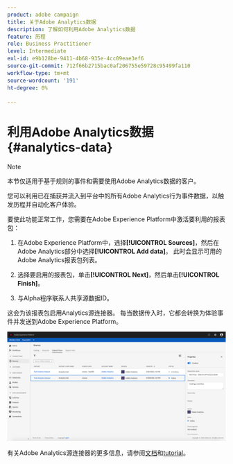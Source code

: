 ```yaml
---
product: adobe campaign
title: 关于Adobe Analytics数据
description: 了解如何利用Adobe Analytics数据
feature: 历程
role: Business Practitioner
level: Intermediate
exl-id: e9b128be-9411-4b68-935e-4cc09eae3ef6
source-git-commit: 712f66b2715bac0af206755e59728c95499fa110
workflow-type: tm+mt
source-wordcount: '191'
ht-degree: 0%

---
```


# 利用Adobe Analytics数据{#analytics-data}

>[!NOTE]
>
>本节仅适用于基于规则的事件和需要使用Adobe Analytics数据的客户。

您可以利用已在捕获并流入到平台中的所有Adobe Analytics行为事件数据，以触发历程并自动化客户体验。

要使此功能正常工作，您需要在Adobe Experience Platform中激活要利用的报表包：

1. 在Adobe Experience Platform中，选择&#x200B;**[!UICONTROL Sources]**，然后在Adobe Analytics部分中选择&#x200B;**[!UICONTROL Add data]**。 此时会显示可用的Adobe Analytics报表包列表。

1. 选择要启用的报表包，单击&#x200B;**[!UICONTROL Next]**，然后单击&#x200B;**[!UICONTROL Finish]**。

1. 与Alpha程序联系人共享源数据ID。

这会为该报表包启用Analytics源连接器。 每当数据传入时，它都会转换为体验事件并发送到Adobe Experience Platform。

![](../assets/alpha-event9.png)

有关Adobe Analytics源连接器的更多信息，请参阅[文档](https://docs.adobe.com/help/en/experience-platform/sources/connectors/adobe-applications/analytics.html)和[tutorial](https://docs.adobe.com/content/help/en/experience-platform/sources/ui-tutorials/create/adobe-applications/analytics.html)。
